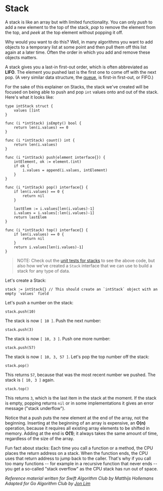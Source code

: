 # Stack

A stack is like an array but with limited functionality. You can only *push* to add a new element to the top of the stack, *pop* to remove the element from the top, and *peek* at the top element without popping it off.

Why would you want to do this? Well, in many algorithms you want to add objects to a temporary list at some point and then pull them off this list again at a later time. Often the order in which you add and remove these objects matters.

A stack gives you a last-in first-out order, which is often abbreviated as **LIFO**. The element you pushed last is the first one to come off with the next pop. (A very similar data structure, the [queue](../Queue/), is first-in first-out, or FIFO.)

For the sake of this explainer on Stacks, the stack we've created will be focused on being able to push and pop `int` values onto and out of the stack. Here's what it looks like:

```golang
type intStack struct {
	values []int
}

func (i *intStack) isEmpty() bool {
	return len(i.values) == 0
}

func (i *intStack) count() int {
	return len(i.values)
}

func (i *intStack) push(element interface{}) {
	intElement, ok := element.(int)
	if ok {
		i.values = append(i.values, intElement)
	}
}

func (i *intStack) pop() interface{} {
	if len(i.values) == 0 {
		return nil
	}

	lastElem := i.values[len(i.values)-1]
	i.values = i.values[:len(i.values)-1]
	return lastElem
}

func (i *intStack) top() interface{} {
	if len(i.values) == 0 {
		return nil
	}
	return i.values[len(i.values)-1]
}
```

> NOTE: Check out the [unit tests for stacks](./stack_test.go) to see the above code, but also how we've created a `Stack` interface that we can use to build a stack for any type of data.

Let's create a Stack:

```golang
stack := intStack{} // This should create an `intStack` object with an empty `values` field
```

Let's push a number on the stack:

```golang
stack.push(10)
```

The stack is now `[ 10 ]`. Push the next number:

```golang
stack.push(3)
```

The stack is now `[ 10, 3 ]`. Push one more number:

```golang
stack.push(57)
```

The stack is now `[ 10, 3, 57 ]`. Let's pop the top number off the stack:

```golang
stack.pop()
```

This returns `57`, because that was the most recent number we pushed. The stack is `[ 10, 3 ]` again.

```golang
stack.top()
```

This returns `3`, which is the last item in the stack at the moment. If the stack is empty, popping returns `nil` or in some implementations it gives an error message ("stack underflow").

Notice that a push puts the new element at the end of the array, not the beginning. Inserting at the beginning of an array is expensive, an **O(n)** operation, because it requires all existing array elements to be shifted in memory. Adding at the end is **O(1)**; it always takes the same amount of time, regardless of the size of the array.

Fun fact about stacks: Each time you call a function or a method, the CPU places the return address on a stack. When the function ends, the CPU uses that return address to jump back to the caller. That's why if you call too many functions -- for example in a recursive function that never ends -- you get a so-called "stack overflow" as the CPU stack has run out of space.

*Reference material written for Swift Algorithm Club by Matthijs Hollemans*
*Adapted for Go Algorithm Club by [Jon Lim](https://github.com/JonLim)*